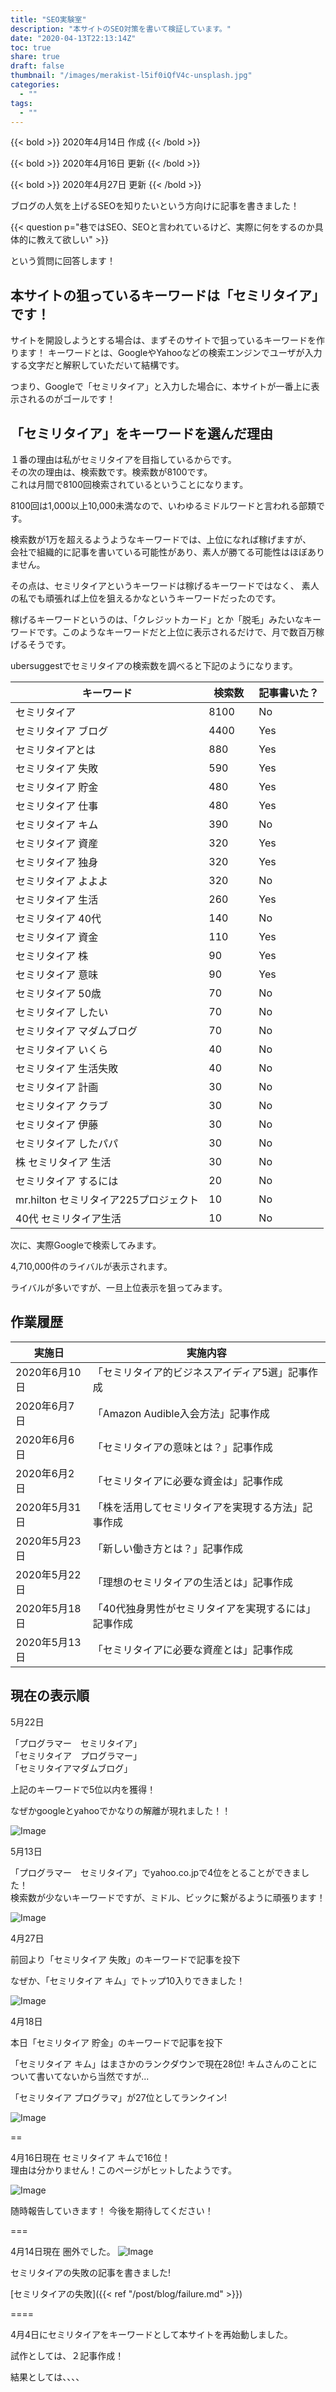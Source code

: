 ```yaml
---
title: "SEO実験室"
description: "本サイトのSEO対策を書いて検証しています。"
date: "2020-04-13T22:13:14Z"
toc: true
share: true
draft: false
thumbnail: "/images/merakist-l5if0iQfV4c-unsplash.jpg"
categories:
  - ""
tags:
  - ""
---
```


{{< bold >}}
2020年4月14日 作成 
{{< /bold >}}

{{< bold >}}
2020年4月16日 更新
{{< /bold >}}

{{< bold >}}
2020年4月27日 更新
{{< /bold >}}

ブログの人気を上げるSEOを知りたいという方向けに記事を書きました！

<!--more-->

{{< question p="巷ではSEO、SEOと言われているけど、実際に何をするのか具体的に教えて欲しい" >}}

という質問に回答します！

## 本サイトの狙っているキーワードは「セミリタイア」です！

サイトを開設しようとする場合は、まずそのサイトで狙っているキーワードを作ります！
キーワードとは、GoogleやYahooなどの検索エンジンでユーザが入力する文字だと解釈していただいて結構です。

つまり、Googleで「セミリタイア」と入力した場合に、本サイトが一番上に表示されるのがゴールです！

## 「セミリタイア」をキーワードを選んだ理由

１番の理由は私がセミリタイアを目指しているからです。  
その次の理由は、検索数です。検索数が8100です。  
これは月間で8100回検索されているということになります。  

8100回は1,000以上10,000未満なので、いわゆるミドルワードと言われる部類です。  

検索数が1万を超えるようようなキーワードでは、上位になれば稼げますが、  
会社で組織的に記事を書いている可能性があり、素人が勝てる可能性はほぼありません。

その点は、セミリタイアというキーワードは稼げるキーワードではなく、
素人の私でも頑張れば上位を狙えるかなというキーワードだったのです。

稼げるキーワードというのは、「クレジットカード」とか「脱毛」みたいなキーワードです。このようなキーワードだと上位に表示されるだけで、月で数百万稼げるそうです。

ubersuggestでセミリタイアの検索数を調べると下記のようになります。

| キーワード | 検索数　| 記事書いた？ |
| --- | --- | --- |
| セミリタイア	| 8100 | No　|
| セミリタイア ブログ	| 4400 | Yes |
| セミリタイアとは	| 880 | Yes |
| セミリタイア 失敗	| 590 | Yes |
| セミリタイア 貯金	| 480 | Yes |
| セミリタイア   仕事	| 480 | Yes |
| セミリタイア   キム	| 390 | No |
| セミリタイア   資産	| 320 | Yes |
| セミリタイア   独身	| 320 | Yes |
| セミリタイア   よよよ	| 320 | No |
| セミリタイア  生活	| 260 | Yes |
| セミリタイア  40代	| 140 |  No |
| セミリタイア  資金	| 110 | Yes |
| セミリタイア  株	| 90 | Yes |
| セミリタイア  意味	| 90 | Yes |
| セミリタイア  50歳	| 70 | No |
| セミリタイア  したい 	| 70 | No |
| セミリタイア  マダムブログ	| 70 | No |
| セミリタイア  いくら	| 40 | No |
| セミリタイア  生活失敗	| 40 | No |
| セミリタイア  計画	| 30 | No |
| セミリタイア  クラブ	| 30 | No |
| セミリタイア  伊藤	| 30 | No |
| セミリタイア  したパパ	| 30 | No |
| 株 セミリタイア  生活	| 30 | No |
| セミリタイア  するには	| 20 | No |
| mr.hilton セミリタイア225プロジェクト	| 10 | No |
| 40代 セミリタイア生活	| 10 | No |

次に、実際Googleで検索してみます。

4,710,000件のライバルが表示されます。

ライバルが多いですが、一旦上位表示を狙ってみます。

## 作業履歴

| 実施日 | 実施内容 |
| --- | --- |
| 2020年6月10日 | 「セミリタイア的ビジネスアイディア5選」記事作成 |
| 2020年6月7日 | 「Amazon Audible入会方法」記事作成 |
| 2020年6月6日 | 「セミリタイアの意味とは？」記事作成 |
| 2020年6月2日 | 「セミリタイアに必要な資金は」記事作成 |
| 2020年5月31日	| 「株を活用してセミリタイアを実現する方法」記事作成 |
| 2020年5月23日	| 「新しい働き方とは？」記事作成 |
| 2020年5月22日	| 「理想のセミリタイアの生活とは」記事作成 |
| 2020年5月18日	| 「40代独身男性がセミリタイアを実現するには」記事作成 |
| 2020年5月13日	| 「セミリタイアに必要な資産とは」記事作成 |

## 現在の表示順

5月22日

「プログラマー　セミリタイア」  
「セミリタイア　プログラマー」  
「セミリタイアマダムブログ」  

上記のキーワードで5位以内を獲得！

なぜかgoogleとyahooでかなりの解離が現れました！！

![Image](/images/検索順位6.png)

5月13日

「プログラマー　セミリタイア」でyahoo.co.jpで4位をとることができました！  
検索数が少ないキーワードですが、ミドル、ビックに繋がるように頑張ります！

![Image](/images/検索順位5.png)

4月27日

前回より「セミリタイア 失敗」のキーワードで記事を投下

なぜか、「セミリタイア キム」でトップ10入りできました！

![Image](/images/検索順位4.png)

4月18日

本日「セミリタイア 貯金」のキーワードで記事を投下

「セミリタイア キム」はまさかのランクダウンで現在28位! キムさんのことについて書いてないから当然ですが...

「セミリタイア プログラマ」が27位としてランクイン!

![Image](/images/検索順位3.png) 

==

4月16日現在 セミリタイア キムで16位！  
理由は分かりません！このページがヒットしたようです。

![Image](/images/検索順位2.png) 

随時報告していきます！
今後を期待してください！

===

4月14日現在 圏外でした。
![Image](/images/検索順位1.png) 

セミリタイアの失敗の記事を書きました!

[セミリタイアの失敗]({{< ref "/post/blog/failure.md" >}})  

====

4月4日にセミリタイアをキーワードとして本サイトを再始動しました。  

試作としては、２記事作成！

結果としては、、、、








